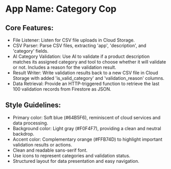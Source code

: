 # **App Name**: Category Cop

## Core Features:

- File Listener: Listen for CSV file uploads in Cloud Storage.
- CSV Parser: Parse CSV files, extracting 'app', 'description', and 'category' fields.
- AI Category Validation: Use AI to validate if a product description matches its assigned category and tool to choose whether it will validate or not. Includes a reason for the validation result.
- Result Writer: Write validation results back to a new CSV file in Cloud Storage with added 'is_valid_category' and 'validation_reason' columns.
- Data Retrieval: Provide an HTTP-triggered function to retrieve the last 100 validation records from Firestore as JSON.

## Style Guidelines:

- Primary color: Soft blue (#64B5F6), reminiscent of cloud services and data processing.
- Background color: Light gray (#F0F4F7), providing a clean and neutral backdrop.
- Accent color: Complementary orange (#FFB74D) to highlight important validation results or actions.
- Clean and readable sans-serif font.
- Use icons to represent categories and validation status.
- Structured layout for data presentation and easy navigation.